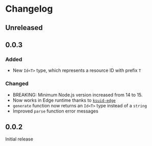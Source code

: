 # Changelog

## Unreleased

## 0.0.3

### Added

- New `Id<T>` type, which represents a resource ID with prefix `T`

### Changed

- BREAKING: Minimum Node.js version increased from 14 to 15.
- Now works in Edge runtime thanks to [`ksuid-edge`](https://www.npmjs.com/package/ksuid-edge)
- `generate` function now returns an `Id<T>` type instead of a `string`
- Improved `parse` function error messages

## 0.0.2

Initial release
